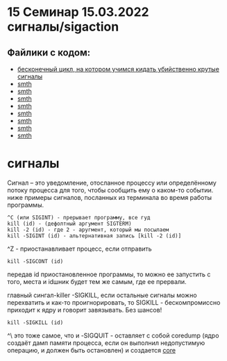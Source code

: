 # 15 Семинар 15.03.2022 сигналы/sigaction

## Файлики с кодом:

* [бесконечный цикл, на котором учимся кидать убийственно крутые сигналы](yess.c)
* [smth](alarm.c)
* [smth](atomic.c)
* [smth](block_sigint.c)
* [smth](sigaction.c)
* [smth](sigalarm_full.c)
* [smth](sigaralm_full_2.c)
* [smth](dsignal_child.c)
* [smth](signal_race.c)


#  сигналы

Сигнал – это уведомление, отосланное процессу или определённому потоку процесса для того, чтобы сообщить ему о каком-то событии.
ниже примеры сигналов, посланных из терминала во время работы программы. 

```
^C (или SIGINT) - прерывает программу, все гуд
kill (id) - (дефолтный аргумент SIGTERM)
kill -2 (id) - где 2 - аругмент, который мы посылаем
kill -SIGINT (id) - альтернативная запись [kill -2 (id)]
```


^Z  -  приостанавливает процесс, если отправить 
```
kill -SIGCONT (id) 
```
передав id приостановленное программы, то можно ее запустить с того, места и idшник будет тем же самым, где ее прервали.

главный сингал-killer -SIGKILL, если остальные сигналы можно перехватить и как-то проигнорировать, то SIGKILL - бескомпромиссно приходит к ядру и говорит завязывать. Без шансов!
```
kill -SIGKILL (id) 
```

^\ это тоже самое, что и -SIGQUIT - оставляет с собой coredump (ядро создаёт дамп памяти процесса, если он выполнил недопустимую операцию, и должен быть остановлен) и создается [core](core)


